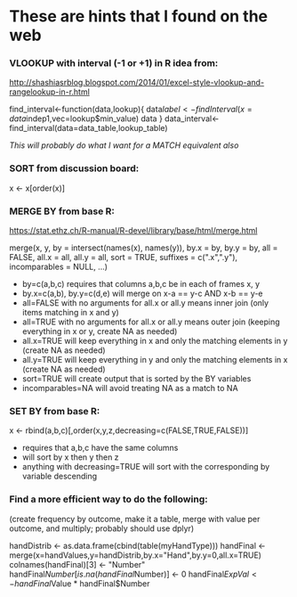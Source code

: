 # These are hints that I found on the web

### VLOOKUP with interval (-1 or +1) in R idea from:

http://shashiasrblog.blogspot.com/2014/01/excel-style-vlookup-and-rangelookup-in-r.html

find_interval<-function(data,lookup){
  data$label<-findInterval(x=data$indep1,vec=lookup$min_value)
  data
}
data_interval<-find_interval(data=data_table,lookup_table)

_This will probably do what I want for a MATCH equivalent also_


### SORT from discussion board:

x <- x[order(x)]


### MERGE BY from base R:

https://stat.ethz.ch/R-manual/R-devel/library/base/html/merge.html

merge(x, y, by = intersect(names(x), names(y)),
      by.x = by, by.y = by, all = FALSE, all.x = all, all.y = all,
      sort = TRUE, suffixes = c(".x",".y"),
      incomparables = NULL, ...)

* by=c(a,b,c) requires that columns a,b,c be in each of frames x, y
* by.x=c(a,b), by.y=c(d,e) will merge on x-a == y-c AND x-b == y-e
* all=FALSE with no arguments for all.x or all.y means inner join (only items matching in x and y)
* all=TRUE with no arguments for all.x or all.y means outer join (keeping everything in x or y, create NA as needed)
* all.x=TRUE will keep everything in x and only the matching elements in y (create NA as needed)
* all.y=TRUE will keep everything in y and only the matching elements in x (create NA as needed)
* sort=TRUE will create output that is sorted by the BY variables
* incomparables=NA will avoid treating NA as a match to NA


### SET BY from base R:

x <- rbind(a,b,c)[,order(x,y,z,decreasing=c(FALSE,TRUE,FALSE))]

* requires that a,b,c have the same columns
* will sort by x then y then z
* anything with decreasing=TRUE will sort with the corresponding by variable descending


### Find a more efficient way to do the following:
(create frequency by outcome, make it a table, merge with value per outcome, and multiply; probably should use dplyr)

handDistrib <- as.data.frame(cbind(table(myHandType)))
handFinal <- merge(x=handValues,y=handDistrib,by.x="Hand",by.y=0,all.x=TRUE)
colnames(handFinal)[3] <- "Number"
handFinal$Number[is.na(handFinal$Number)] <- 0
handFinal$ExpVal <- handFinal$Value * handFinal$Number
